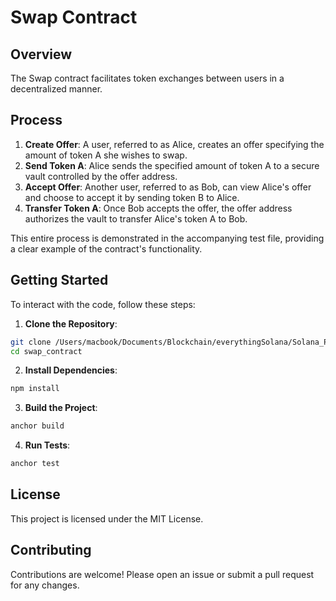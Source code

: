 # Swap Contract

## Overview

The Swap contract facilitates token exchanges between users in a decentralized manner.

## Process

1. **Create Offer**: A user, referred to as Alice, creates an offer specifying the amount of token A she wishes to swap.
2. **Send Token A**: Alice sends the specified amount of token A to a secure vault controlled by the offer address.
3. **Accept Offer**: Another user, referred to as Bob, can view Alice's offer and choose to accept it by sending token B to Alice.
4. **Transfer Token A**: Once Bob accepts the offer, the offer address authorizes the vault to transfer Alice's token A to Bob.

This entire process is demonstrated in the accompanying test file, providing a clear example of the contract's functionality.

## Getting Started

To interact with the code, follow these steps:

1. **Clone the Repository**:

```sh
git clone /Users/macbook/Documents/Blockchain/everythingSolana/Solana_Projects/swap_contract
cd swap_contract
```

2. **Install Dependencies**:

```sh
npm install
```

3. **Build the Project**:

```sh
anchor build
```

4. **Run Tests**:

```sh
anchor test
```

## License

This project is licensed under the MIT License.

## Contributing

Contributions are welcome! Please open an issue or submit a pull request for any changes.
